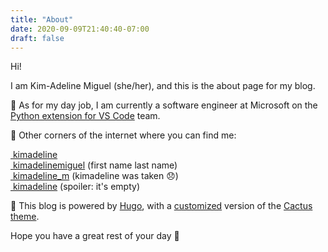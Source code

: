 ```yaml
---
title: "About"
date: 2020-09-09T21:40:40-07:00
draft: false
---
```


Hi!

I am Kim-Adeline Miguel (she/her), and this is the about page for my blog.

💼 As for my day job, I am currently a software engineer at Microsoft on the [Python extension for VS Code](https://github.com/microsoft/vscode-python) team.

🌌 Other corners of the internet where you can find me:

[<i class="fab fa-github"></i>&nbsp;kimadeline](https://github.com/kimadeline/) <br />
[<i class="fab fa-linkedin"></i>&nbsp;kimadelinemiguel](https://www.linkedin.com/in/kimadelinemiguel/) (first name last name)<br />
[<i class="fab fa-twitter"></i>&nbsp;kimadeline_m](https://twitter.com/kimadeline_m) (kimadeline was taken 😞)<br />
[<i class="fab fa-dev"></i>&nbsp;kimadeline](https://dev.to/kimadeline) (spoiler: it's empty) <br />

🌵 This blog is powered by [Hugo](https://gohugo.io/), with a [customized](https://github.com/kimadeline/hugo-theme-cactus) version of the [Cactus theme](https://themes.gohugo.io/hugo-theme-cactus/).

Hope you have a great rest of your day 🍵
